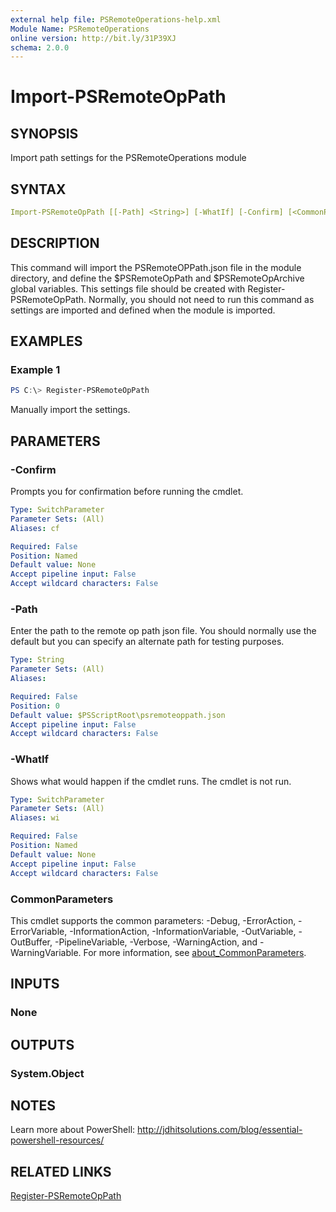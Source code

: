```yaml
---
external help file: PSRemoteOperations-help.xml
Module Name: PSRemoteOperations
online version: http://bit.ly/31P39XJ
schema: 2.0.0
---
```


# Import-PSRemoteOpPath

## SYNOPSIS

Import path settings for the PSRemoteOperations module

## SYNTAX

```yaml
Import-PSRemoteOpPath [[-Path] <String>] [-WhatIf] [-Confirm] [<CommonParameters>]
```

## DESCRIPTION

This command will import the PSRemoteOPPath.json file in the module directory, and define the $PSRemoteOpPath and $PSRemoteOpArchive global variables. This settings file should be created with Register-PSRemoteOpPath. Normally, you should not need to run this command as settings are imported and defined when the module is imported.

## EXAMPLES

### Example 1

```powershell
PS C:\> Register-PSRemoteOpPath
```

Manually import the settings.

## PARAMETERS

### -Confirm

Prompts you for confirmation before running the cmdlet.

```yaml
Type: SwitchParameter
Parameter Sets: (All)
Aliases: cf

Required: False
Position: Named
Default value: None
Accept pipeline input: False
Accept wildcard characters: False
```

### -Path

Enter the path to the remote op path json file. You should normally use the default but you can specify an alternate path for testing purposes.

```yaml
Type: String
Parameter Sets: (All)
Aliases:

Required: False
Position: 0
Default value: $PSScriptRoot\psremoteoppath.json
Accept pipeline input: False
Accept wildcard characters: False
```

### -WhatIf

Shows what would happen if the cmdlet runs.
The cmdlet is not run.

```yaml
Type: SwitchParameter
Parameter Sets: (All)
Aliases: wi

Required: False
Position: Named
Default value: None
Accept pipeline input: False
Accept wildcard characters: False
```

### CommonParameters

This cmdlet supports the common parameters: -Debug, -ErrorAction, -ErrorVariable, -InformationAction, -InformationVariable, -OutVariable, -OutBuffer, -PipelineVariable, -Verbose, -WarningAction, and -WarningVariable. For more information, see [about_CommonParameters](http://go.microsoft.com/fwlink/?LinkID=113216).

## INPUTS

### None

## OUTPUTS

### System.Object

## NOTES

Learn more about PowerShell:
http://jdhitsolutions.com/blog/essential-powershell-resources/

## RELATED LINKS

[Register-PSRemoteOpPath](./Register-PSRemoteOpPath.md)
